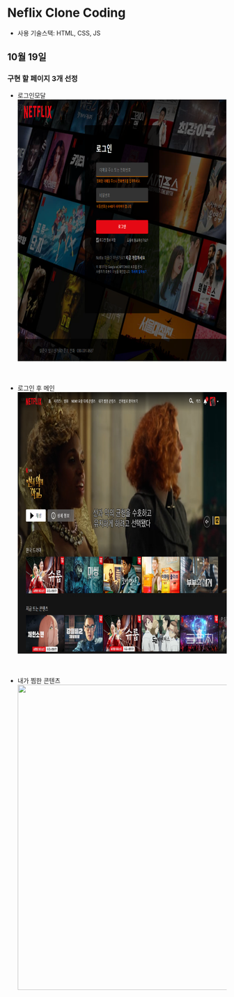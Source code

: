 # Neflix Clone Coding

- 사용 기술스택: HTML, CSS, JS


## 10월 19일

### 구현 할 페이지 3개 선정

- 로그인모달
<img src="./READMEASSET/로그인모달.png" width="750px" height="600px"><br><br><br>

- 로그인 후 메인
<img src="./READMEASSET/로그인후메인.png" width="750px" height="600px"><br><br><br>

- 내가 찜한 콘텐츠
<img src="./README>ASSET/내가찜한콘텐츠.png" width="800px" height="700px"><br><br><br>